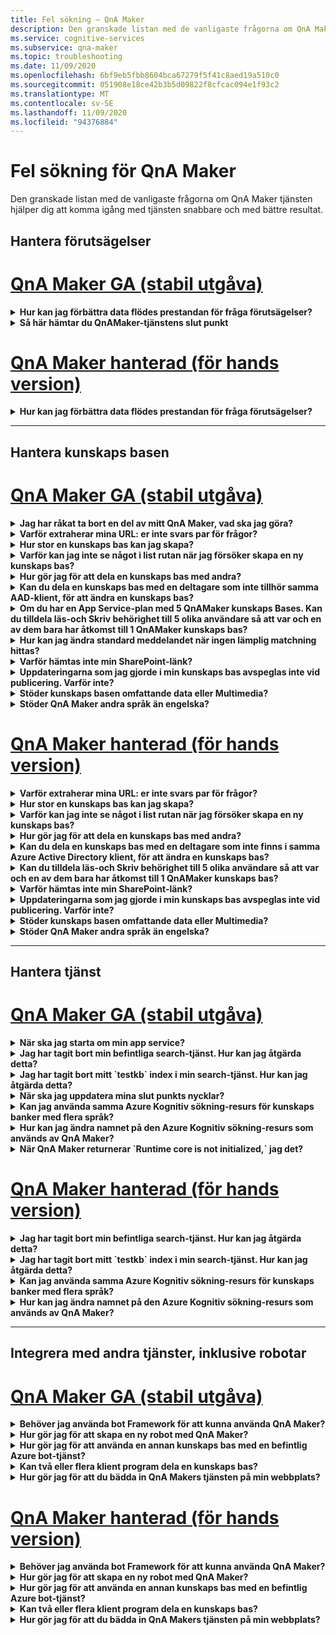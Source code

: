```yaml
---
title: Fel sökning – QnA Maker
description: Den granskade listan med de vanligaste frågorna om QnA Maker tjänsten hjälper dig att komma igång med tjänsten snabbare och med bättre resultat.
ms.service: cognitive-services
ms.subservice: qna-maker
ms.topic: troubleshooting
ms.date: 11/09/2020
ms.openlocfilehash: 6bf9eb5fbb8604bca67279f5f41c8aed19a510c0
ms.sourcegitcommit: 051908e18ce42b3b5d09822f8cfcac094e1f93c2
ms.translationtype: MT
ms.contentlocale: sv-SE
ms.lasthandoff: 11/09/2020
ms.locfileid: "94376884"
---
```

# <a name="troubleshooting-for-qna-maker"></a>Fel sökning för QnA Maker

Den granskade listan med de vanligaste frågorna om QnA Maker tjänsten hjälper dig att komma igång med tjänsten snabbare och med bättre resultat.

<a name="how-to-get-the-qnamaker-service-hostname"></a>

## <a name="manage-predictions"></a>Hantera förutsägelser

# <a name="qna-maker-ga-stable-release"></a>[QnA Maker GA (stabil utgåva)](#tab/v1)

<details>
<summary><b>Hur kan jag förbättra data flödes prestandan för fråga förutsägelser?</b></summary>

**Svar** : problem med data flödes prestanda indikerar att du behöver skala upp för både app service och kognitiv sökning. Överväg att lägga till en replik i Kognitiv sökning för att förbättra prestandan.

Läs mer om [pris nivåer](Concepts/azure-resources.md).
</details>

<details>
<summary><b>Så här hämtar du QnAMaker-tjänstens slut punkt</b></summary>

**Svar** : QnAMaker-tjänstens slut punkt är användbart för fel sökning när du kontaktar QnAMaker-support eller UserVoice. Slut punkten är en URL i det här formuläret: `https://your-resource-name.azurewebsites.net` .

1. Gå till din QnAMaker-tjänst (resurs grupp) i [Azure Portal](https://portal.azure.com)

    ![QnAMaker Azure-resurs grupp i Azure Portal](./media/qnamaker-how-to-troubleshoot/qnamaker-azure-resourcegroup.png)

1. Välj den App Service som är kopplad till QnA Maker resursen. Normalt är namnen desamma.

     ![Välj QnAMaker App Service](./media/qnamaker-how-to-troubleshoot/qnamaker-azure-appservice.png)

1. Slut punkts-URL: en är tillgänglig i översikts avsnittet

    ![QnAMaker-slutpunkt](./media/qnamaker-how-to-troubleshoot/qnamaker-azure-gethostname.png)

</details>

# <a name="qna-maker-managed-preview-release"></a>[QnA Maker hanterad (för hands version)](#tab/v2)

<details>
<summary><b>Hur kan jag förbättra data flödes prestandan för fråga förutsägelser?</b></summary>

**Svar** : problem med data flödes prestanda indikerar att du behöver skala upp kognitiv sökning. Överväg att lägga till en replik i Kognitiv sökning för att förbättra prestandan.

Läs mer om [pris nivåer](Concepts/azure-resources.md).
</details>

---

## <a name="manage-the-knowledge-base"></a>Hantera kunskaps basen

# <a name="qna-maker-ga-stable-release"></a>[QnA Maker GA (stabil utgåva)](#tab/v1)

<details>
<summary><b>Jag har råkat ta bort en del av mitt QnA Maker, vad ska jag göra?</b></summary>

**Svar** : ta inte bort någon av de Azure-tjänster som skapats tillsammans med QNA Maker-resursen, till exempel search eller Web App. Detta är nödvändigt för att QnA Maker ska fungera om du tar bort ett QnA Maker slutar fungera korrekt.

Alla borttagningar är permanenta, inklusive frågor och svars par, filer, URL: er, anpassade frågor och svar, kunskaps banker eller Azure-resurser. Se till att exportera din kunskaps bas från sidan **Inställningar** innan du tar bort någon del av kunskaps basen.

</details>

<details>
<summary><b>Varför extraherar mina URL: er inte svars par för frågor?</b></summary>

**Svar** : det är möjligt att QNA Maker inte kan automatiskt extrahera en del frågor och svar (QNA) från giltiga URL: er för vanliga frågor och svar. I sådana fall kan du klistra in QnA-innehållet i en txt-fil och se om verktyget kan mata in det. Alternativt kan du lägga till innehåll i kunskaps basen på [QNA Maker portalen](https://qnamaker.ai).

</details>

<details>
<summary><b>Hur stor en kunskaps bas kan jag skapa?</b></summary>

**Svar** : kunskaps bas storleken beror på vilken SKU av Azure Search du väljer när du skapar tjänsten QNA Maker. Läs [här](./Tutorials/choosing-capacity-qnamaker-deployment.md) om du vill ha mer information.

</details>

<details>
<summary><b>Varför kan jag inte se något i list rutan när jag försöker skapa en ny kunskaps bas?</b></summary>

**Svar** : du har inte skapat några QNA Maker tjänster i Azure än. Läs [här](./How-To/set-up-qnamaker-service-azure.md) för att lära dig hur du gör det.

</details>

<details>
<summary><b>Hur gör jag för att dela en kunskaps bas med andra?</b></summary>

**Svar** : delningen fungerar på samma nivå som en QNA Maker tjänst, det vill säga att alla kunskaps banker i tjänsten delas. Läs mer [här](./How-To/collaborate-knowledge-base.md) om hur du samarbetar i en kunskaps bas.

</details>

<details>
<summary><b>Kan du dela en kunskaps bas med en deltagare som inte tillhör samma AAD-klient, för att ändra en kunskaps bas?</b></summary>

**Svar** : delning baseras på rollbaserad åtkomst kontroll i Azure (Azure RBAC). Om du kan dela _en_ resurs i Azure med en annan användare kan du också dela QNA Maker.

</details>

<details>
<summary><b>Om du har en App Service-plan med 5 QnAMaker kunskaps Bases. Kan du tilldela läs-och Skriv behörighet till 5 olika användare så att var och en av dem bara har åtkomst till 1 QnAMaker kunskaps bas?</b></summary>

**Svar** : du kan dela en hel QnAMaker-tjänst, inte enskilda kunskaps baser.

</details>

<details>
<summary><b>Hur kan jag ändra standard meddelandet när ingen lämplig matchning hittas?</b></summary>

**Svar** : standard meddelandet är en del av inställningarna i App Service.
- Gå till App Service-resursen i Azure Portal

![qnamaker AppService](./media/qnamaker-faq/qnamaker-resource-list-appservice.png)
- Klicka på **inställnings** alternativet

![qnamaker AppService-inställningar](./media/qnamaker-faq/qnamaker-appservice-settings.png)
- Ändra värdet för **DefaultAnswer** -inställningen
- Starta om App Service

![qnamaker AppService-omstart](./media/qnamaker-faq/qnamaker-appservice-restart.png)


</details>

<details>
<summary><b>Varför hämtas inte min SharePoint-länk?</b></summary>

**Svar** : se [platser för data källor](./Concepts/knowledge-base.md#data-source-locations) för mer information.

</details>

<details>
<summary><b>Uppdateringarna som jag gjorde i min kunskaps bas avspeglas inte vid publicering. Varför inte?</b></summary>

**Svar** : varje redigerings åtgärd, om i en tabell uppdatering, testning eller inställning, måste sparas innan den kan publiceras. Se till att klicka på knappen **Spara och träna** efter varje redigerings åtgärd.

</details>

<details>
<summary><b>Stöder kunskaps basen omfattande data eller Multimedia?</b></summary>

**Svar** :

#### <a name="multimedia-auto-extraction-for-files-and-urls"></a>Automatisk extrahering av multimedia för filer och URL: er

* URL-begränsad HTML-till-markdown konverterings funktion.
* Filer – stöds inte

#### <a name="answer-text-in-markdown"></a>Svars text i markdown
När QnA-par finns i kunskaps basen kan du redigera svarets markdown-text för att inkludera länkar till mediet som är tillgängliga från offentliga URL: er.


</details>

<details>
<summary><b>Stöder QnA Maker andra språk än engelska?</b></summary>

**Svar** : se mer information om [vilka språk som stöds](./Overview/languages-supported.md).

Om du har innehåll från flera språk, måste du skapa en separat tjänst för varje språk.

</details>

# <a name="qna-maker-managed-preview-release"></a>[QnA Maker hanterad (för hands version)](#tab/v2)

<details>
<summary><b>Varför extraherar mina URL: er inte svars par för frågor?</b></summary>

**Svar** : det är möjligt att QNA Maker inte kan automatiskt extrahera en del frågor och svar (QNA) från giltiga URL: er för vanliga frågor och svar. I sådana fall kan du klistra in QnA-innehållet i en txt-fil och se om verktyget kan mata in det. Alternativt kan du lägga till innehåll i kunskaps basen på [QNA Maker portalen](https://qnamaker.ai).

</details>

<details>
<summary><b>Hur stor en kunskaps bas kan jag skapa?</b></summary>

**Svar** : kunskaps bas storleken beror på vilken SKU av Azure Search du väljer när du skapar tjänsten QNA Maker. Läs [här](./Tutorials/choosing-capacity-qnamaker-deployment.md) om du vill ha mer information.

</details>

<details>
<summary><b>Varför kan jag inte se något i list rutan när jag försöker skapa en ny kunskaps bas?</b></summary>

**Svar** : du har inte skapat några QNA Maker tjänster i Azure än. Läs [här](./How-To/set-up-qnamaker-service-azure.md) för att lära dig hur du gör det.

</details>

<details>
<summary><b>Hur gör jag för att dela en kunskaps bas med andra?</b></summary>

**Svar** : delningen fungerar på samma nivå som en QNA Maker tjänst, det vill säga att alla kunskaps banker i tjänsten delas. Läs mer [här](./How-To/collaborate-knowledge-base.md) om hur du samarbetar i en kunskaps bas.

</details>

<details>
<summary><b>Kan du dela en kunskaps bas med en deltagare som inte finns i samma Azure Active Directory klient, för att ändra en kunskaps bas?</b></summary>

**Svar** : delning baseras på rollbaserad åtkomst kontroll i Azure (Azure RBAC). Om du kan dela _en_ resurs i Azure med en annan användare kan du också dela QNA Maker.

</details>

<details>
<summary><b>Kan du tilldela läs-och Skriv behörighet till 5 olika användare så att var och en av dem bara har åtkomst till 1 QnAMaker kunskaps bas?</b></summary>

**Svar** : du kan dela en hel QnAMaker-tjänst, inte enskilda kunskaps baser.

</details>

<details>
<summary><b>Varför hämtas inte min SharePoint-länk?</b></summary>

**Svar** : se [platser för data källor](./Concepts/knowledge-base.md#data-source-locations) för mer information.

</details>

<details>
<summary><b>Uppdateringarna som jag gjorde i min kunskaps bas avspeglas inte vid publicering. Varför inte?</b></summary>

**Svar** : varje redigerings åtgärd, om i en tabell uppdatering, testning eller inställning, måste sparas innan den kan publiceras. Se till att klicka på knappen **Spara och träna** efter varje redigerings åtgärd.

</details>

<details>
<summary><b>Stöder kunskaps basen omfattande data eller Multimedia?</b></summary>

**Svar** :

#### <a name="multimedia-auto-extraction-for-files-and-urls"></a>Automatisk extrahering av multimedia för filer och URL: er

* URL-begränsad HTML-till-markdown konverterings funktion.
* Filer – stöds inte

#### <a name="answer-text-in-markdown"></a>Svars text i markdown
När QnA-par finns i kunskaps basen kan du redigera svarets markdown-text för att inkludera länkar till mediet som är tillgängliga från offentliga URL: er.


</details>

<details>
<summary><b>Stöder QnA Maker andra språk än engelska?</b></summary>

**Svar** : se mer information om [vilka språk som stöds](./Overview/languages-supported.md).

Om du har innehåll från flera språk, måste du skapa en separat tjänst för varje språk.

</details>

---

## <a name="manage-service"></a>Hantera tjänst

# <a name="qna-maker-ga-stable-release"></a>[QnA Maker GA (stabil utgåva)](#tab/v1)

<details>
<summary><b>När ska jag starta om min app service?</b></summary>

**Svar** : uppdatera App Service när varnings ikonen är bredvid version svärdet för kunskaps basen i tabellen **slut punkts nycklar** på [sidan](https://www.qnamaker.ai/UserSettings) **användar inställningar** .

</details>

<details>
<summary><b>Jag har tagit bort min befintliga search-tjänst. Hur kan jag åtgärda detta?</b></summary>

**Svar** : om du tar bort ett Azure kognitiv sökning-index är åtgärden slutgiltig och indexet kan inte återställas.

</details>

<details>
<summary><b>Jag har tagit bort mitt `testkb` index i min search-tjänst. Hur kan jag åtgärda detta?</b></summary>

**Svar** : dina gamla data kan inte återställas. Skapa en ny QnA Maker resurs och skapa din kunskaps bas igen.

</details>

<details>
<summary><b>När ska jag uppdatera mina slut punkts nycklar?</b></summary>

**Svar** : uppdatera dina slut punkts nycklar om du misstänker att de har komprometterats.

</details>

<details>
<summary><b>Kan jag använda samma Azure Kognitiv sökning-resurs för kunskaps banker med flera språk?</b></summary>

**Svar** : användaren måste skapa en QNA Maker resurs för varje språk för att kunna använda flera språk och flera kunskaps baser. Då skapas en separat Azure Search-tjänst per språk. Att blanda olika språk kunskaps baser i en enda Azure Search-tjänst leder till försämrade resultat.

</details>

<details>
<summary><b>Hur kan jag ändra namnet på den Azure Kognitiv sökning-resurs som används av QnA Maker?</b></summary>

**Svar** : namnet på Azure kognitiv sökning-resursen är QNA Maker resurs namnet med vissa slumpmässiga bokstäver sist i slutet. Detta gör det svårt att skilja mellan flera Sök resurser för QnA Maker. Skapa en separat Sök tjänst (namnge den på det sätt som du vill) och Anslut den till din QnA-tjänst. Stegen liknar de steg du behöver utföra för att [uppgradera en Azure-sökning](How-To/set-up-qnamaker-service-azure.md#upgrade-the-azure-cognitive-search-service).

</details>

<details>
<summary><b>När QnA Maker returnerar `Runtime core is not initialized,` jag det?</b></summary>

**Svar** : disk utrymmet för App Service kan vara fullt. Steg för att åtgärda disk utrymmet:

1. I [Azure Portal](https://portal.azure.com)väljer du QNA Maker app service och stoppar sedan tjänsten.
1. När du fortfarande är i App Service väljer du **utvecklingsverktyg** , sedan **Avancerade verktyg** och sedan **gå**. Då öppnas ett nytt fönster i webbläsaren.
1. Välj **fel söknings konsolen** och sedan **cmd** för att öppna ett kommando rads verktyg.
1. Navigera till _platsen/wwwroot/data/QnAMaker/_ Directory.
1. Ta bort alla mappar vars namn börjar med `rd` .

    **Ta inte bort** följande:

    * KbIdToRankerMappings.txt fil
    * EndpointSettings.jspå fil
    * EndpointKeys-mapp

1. Starta App Service.
1. Kom åt din kunskaps bas för att kontrol lera att den fungerar nu.

</details>

# <a name="qna-maker-managed-preview-release"></a>[QnA Maker hanterad (för hands version)](#tab/v2)


<details>
<summary><b>Jag har tagit bort min befintliga search-tjänst. Hur kan jag åtgärda detta?</b></summary>

**Svar** : om du tar bort ett Azure kognitiv sökning-index är åtgärden slutgiltig och indexet kan inte återställas.

</details>

<details>
<summary><b>Jag har tagit bort mitt `testkb` index i min search-tjänst. Hur kan jag åtgärda detta?</b></summary>

**Svar** : dina gamla data kan inte återställas. Skapa en ny QnA Maker resurs och skapa din kunskaps bas igen.

</details>

<details>
<summary><b>Kan jag använda samma Azure Kognitiv sökning-resurs för kunskaps banker med flera språk?</b></summary>

**Svar** : användaren måste skapa en QNA Maker resurs för varje språk för att kunna använda flera språk och flera kunskaps baser. Då skapas en separat Azure Search-tjänst per språk. Att blanda olika språk kunskaps baser i en enda Azure Search-tjänst leder till försämrade resultat.

</details>

<details>
<summary><b>Hur kan jag ändra namnet på den Azure Kognitiv sökning-resurs som används av QnA Maker?</b></summary>

**Svar** : namnet på Azure kognitiv sökning-resursen är QNA Maker resurs namnet med vissa slumpmässiga bokstäver sist i slutet. Detta gör det svårt att skilja mellan flera Sök resurser för QnA Maker. Skapa en separat Sök tjänst (namnge den på det sätt som du vill) och Anslut den till din QnA-tjänst. Stegen liknar de steg du behöver utföra för att [uppgradera en Azure-sökning](How-To/set-up-qnamaker-service-azure.md#upgrade-the-azure-cognitive-search-service).

</details>

---

## <a name="integrate-with-other-services-including-bots"></a>Integrera med andra tjänster, inklusive robotar

# <a name="qna-maker-ga-stable-release"></a>[QnA Maker GA (stabil utgåva)](#tab/v1)

<details>
<summary><b>Behöver jag använda bot Framework för att kunna använda QnA Maker?</b></summary>

**Svar** : Nej, du behöver inte använda [Bot Framework](https://github.com/Microsoft/botbuilder-dotnet) med QNA Maker. QnA Maker erbjuds dock som en av flera mallar i [Azure bot service](https://docs.microsoft.com/azure/bot-service/?view=azure-bot-service-4.0&preserve-view=true). Bot service möjliggör snabb intelligent bot-utveckling via Microsoft bot Framework och körs i en server som är mindre miljö.

</details>

<details>
<summary><b>Hur gör jag för att skapa en ny robot med QnA Maker?</b></summary>

**Svar** : Följ anvisningarna i [den här](./Quickstarts/create-publish-knowledge-base.md) dokumentationen för att skapa din robot med Azure bot service.

</details>

<details>
<summary><b>Hur gör jag för att använda en annan kunskaps bas med en befintlig Azure bot-tjänst?</b></summary>

**Svar** : du måste ha följande information om din kunskaps bas:

* Kunskaps bas-ID.
* Det anpassade under domän namnet för den publicerade slut punkten i kunskaps basen, känt som `host` , hittades på sidan **Inställningar** när du har publicerat.
* Kunskaps basens publicerade slut punkts nyckel finns på **inställnings** sidan när du har publicerat.

Med den här informationen går du till appens robots App Service i Azure Portal. Under **Inställningar-> konfiguration – inställningar för > program** , ändra dessa värden.

Kunskaps basens slut punkts nyckel är märkt `QnAAuthkey` i ABS-tjänsten.

</details>

<details>
<summary><b>Kan två eller flera klient program dela en kunskaps bas?</b></summary>

**Svar** : Ja, kunskaps basen kan frågas från valfritt antal klienter. Om svaret från kunskaps basen verkar vara långsamt eller tids gräns, bör du överväga att uppgradera tjänst nivån för App Service som är associerad med kunskaps basen.

</details>

<details>
<summary><b>Hur gör jag för att du bädda in QnA Makers tjänsten på min webbplats?</b></summary>

**Svar** : Följ de här stegen för att bädda in QNA Maker tjänsten som en webb chatt kontroll på din webbplats:

1. Skapa din vanliga bot-robot genom att följa anvisningarna [här](./Quickstarts/create-publish-knowledge-base.md).
2. Aktivera webbchatten genom att följa stegen [här](https://docs.microsoft.com/azure/bot-service/bot-service-channel-connect-webchat)

</details>

# <a name="qna-maker-managed-preview-release"></a>[QnA Maker hanterad (för hands version)](#tab/v2)


<details>
<summary><b>Behöver jag använda bot Framework för att kunna använda QnA Maker?</b></summary>

**Svar** : Nej, du behöver inte använda [Bot Framework](https://github.com/Microsoft/botbuilder-dotnet) med QNA Maker. QnA Maker erbjuds dock som en av flera mallar i [Azure bot service](https://docs.microsoft.com/azure/bot-service/?view=azure-bot-service-4.0&preserve-view=true). Bot service möjliggör snabb intelligent bot-utveckling via Microsoft bot Framework och körs i en server som är mindre miljö.

</details>

<details>
<summary><b>Hur gör jag för att skapa en ny robot med QnA Maker?</b></summary>

**Svar** : Följ anvisningarna i [den här](./Quickstarts/create-publish-knowledge-base.md) dokumentationen för att skapa din robot med Azure bot service.

</details>

<details>
<summary><b>Hur gör jag för att använda en annan kunskaps bas med en befintlig Azure bot-tjänst?</b></summary>

**Svar** : du måste ha följande information om din kunskaps bas:

* Kunskaps bas-ID.
* Det anpassade under domän namnet för den publicerade slut punkten i kunskaps basen, känt som `host` , hittades på sidan **Inställningar** när du har publicerat.
* Kunskaps basens publicerade slut punkts nyckel finns på **inställnings** sidan när du har publicerat.

Med den här informationen går du till appens robots App Service i Azure Portal. Under **Inställningar-> konfiguration – inställningar för > program** , ändra dessa värden.

Kunskaps basens slut punkts nyckel är märkt `QnAAuthkey` i ABS-tjänsten.

</details>

<details>
<summary><b>Kan två eller flera klient program dela en kunskaps bas?</b></summary>

**Svar** : Ja, kunskaps basen kan frågas från valfritt antal klienter. Om svaret från kunskaps basen verkar vara långsamt eller tids gräns, bör du överväga att uppgradera tjänst nivån för App Service som är associerad med kunskaps basen.

</details>

<details>
<summary><b>Hur gör jag för att du bädda in QnA Makers tjänsten på min webbplats?</b></summary>

**Svar** : Följ de här stegen för att bädda in QNA Maker tjänsten som en webb chatt kontroll på din webbplats:

1. Skapa din vanliga bot-robot genom att följa anvisningarna [här](./Quickstarts/create-publish-knowledge-base.md).
2. Aktivera webbchatten genom att följa stegen [här](https://docs.microsoft.com/azure/bot-service/bot-service-channel-connect-webchat)

---

## <a name="data-storage"></a>Datalagring

# <a name="qna-maker-ga-stable-release"></a>[QnA Maker GA (stabil utgåva)](#tab/v1)

<details>
<summary><b>Vilka data lagras och var lagras de?</b></summary>

**Svar** :

När du skapar din QnA Maker-tjänst valde du en Azure-region. Dina kunskaps baser och loggfiler lagras i den här regionen.

</details>

# <a name="qna-maker-managed-preview-release"></a>[QnA Maker hanterad (för hands version)](#tab/v2)

<details>
<summary><b>Vilka data lagras och var lagras de?</b></summary>

**Svar** :

När du skapar din QnA Maker-tjänst valde du en Azure-region. Dina kunskaps baser och loggfiler lagras i den här regionen.

</details>

---

